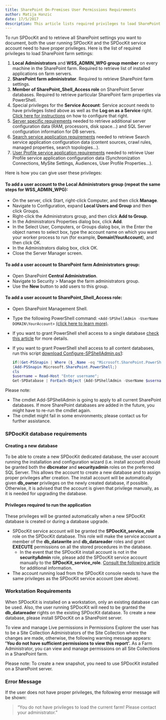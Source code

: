 ```yaml
---  
title: SharePoint On-Premises User Permissions Requirements
author: Matija Hanzic  
date: 17/5/2017
description: This article lists required privileges to load SharePoint settings with tutorial how to acquire those privileges.
--- 
```

To run SPDocKit and to retrieve all SharePoint settings you want to document, both the user running SPDocKit and the SPDocKit service account need to have proper privileges. Here is the list of required privileges to load SharePoint farm settings:

1. __Local Administrators__ and __WSS_ADMIN_WPG group member__ on every machine in the SharePoint farm. Required to retrieve list of installed applications on farm servers.
2. __SharePoint farm administrator__. Required to retrieve SharePoint farm settings.
3. __Member of SharePoint_Shell_Access role__ on SharePoint Server databases. Required to retrieve particular SharePoint farm properties via PowerShell.
4. Special privileges for the __Service Account__: Service account needs to have privileges listed above as well as the __Log on as a Service__ right. [Click here for instructions](https://goo.gl/MRGS73) on how to configure that right.
5. [Server specific requirements](#internal/requirements/server-load-permission-requirements/) needed to retrieve additional server configuration data (RAM, processors, disk space…) and SQL Server configuration information for DB servers.
6. [Search service application requirements](#internal/requirements/search-service-requirements/) needed to retrieve Search service application configuration data (content sources, crawl rules, managed properties, search topologies...).
7. [User Profile service application requirements](#internal/requirements/user-profile-service-requirements/) needed to retrieve User Profile service application configuration data (Synchronization Connections, MySite Settings, Audiences, User Profile Properties...).

Here is how you can give user these privileges:

#### To add a user account to the __Local Administrators__ group (repeat the same steps for __WSS_ADMIN_WPG__):
  * On the server, click Start, right-click Computer, and then click __Manage__.
  * Navigate to Configuration, expand __Local Users and Group__ and then click Groups.
  * Right-click the Administrators group, and then click __Add to Group__.
  * In the Administrators Properties dialog box, click __Add__.
  * In the Select User, Computers, or Groups dialog box, in the Enter the object names to select box, type the account name on which you want your worker process to run (for example, __Domain\YourAccount__), and then click OK.
  * In the Administrators dialog box, click OK.
  * Close the Server Manager screen.

#### To add a user account to __SharePoint farm Administrators__ group:
  * Open SharePoint __Central Administration__.
  * Navigate to Security > Manage the farm administrators group.
  * Use the __New__ button to add users to this group.

#### To add a user account to __SharePoint_Shell_Access role__:
  * Open SharePoint Management Shell.
  * Type the following PowerShell command: `<Add-SPShellAdmin -UserName DOMAIN\YourAccount>` [(click here to learn more)](http://technet.microsoft.com/en-us/library/ff607596.aspx).
  * If you want to grant PowerShell shell access to a single database [check this article](http://technet.microsoft.com/en-us/library/ff607596.aspx) for more details.
  * If you want to grant PowerShell shell access to all content databases, run this script [download Configure-SPShellAdmin.ps1](#internal/_assets/Configure-SPShellAdmin.zip):

    ```powershell
    if((Get-PSSnapin | Where {$_.Name -eq "Microsoft.SharePoint.PowerShell"})-eq $null) 
    {Add-PSSnapin Microsoft.SharePoint.PowerShell;}  
    cls  
    $username = Read-Host "Enter username";  
    Get-SPDatabase | ForEach-Object {Add-SPShellAdmin -UserName $username -database $_.Id}
    ``` 

 
  Please note:
  * The cmdlet Add-SPShellAdmin is going to apply to all current SharePoint databases. If more SharePoint databases are added in the future, you might have to re-run the cmdlet again.
  * The cmdlet might fail in some environments; please contact us for further assistance.
     
### SPDocKit database requirements

#### Creating a new database

To be able to create a new SPDocKit dedicated database, the user account running the installation and configuration wizard (i.e. install account) should be granted both the __dbcreator__ and __securityadmin__ roles on the preferred SQL Server. This allows the account to create a new database and to assign proper privileges after creation. The install account will be automatically given __db_owner__ privileges on the newly created database, if possible. Otherwise, it is advised that the account is given that privilege manually, as it is needed for upgrading the database.

#### Privileges required to run the application

These privileges will be granted automatically when a new SPDocKit database is created or during a database upgrade.

* SPDocKit service account will be granted the __SPDocKit_service_role__ role on the SPDocKit database. This role will make the service account a member of the __db_datawrite__ and __db_datareader__ roles and grant __EXECUTE__ permissions on all the stored procedures in the database.
  * In the event that the SPDocKit install account is not in the __securityAdmin__ role, please add the SPDocKit service account manually to the __SPDocKit_service_role__. [Consult the following article](#internal/faq/troubleshooting/error-adding-service-account-to-role/) for additional information.
 * The account running load from the SPDocKit console needs to have the same privileges as the SPDocKit service account (see above).

### Workstation Requirements

When SPDocKit is installed on a workstation, only an existing database can be used. Also, the user running SPDocKit will need to be granted the __db_datareader__ rights on the existing SPDocKit database.
To create a new database, please install SPDocKit on a SharePoint server. 

To view and manage Live permissions in Permissions Explorer the user has to be a Site Collection Administrators of the Site Collection where the changes are made, otherwise, the following warning message appears: __'You do not have sufficient permissions to view this report'.__
As a Farm Administrator, you can view and manage permissions on all Site Collections in a SharePoint farm.  

Please note: To create a new snapshot, you need to use SPDocKit installed on a SharePoint server. 

### Error Message

If the user does not have proper privileges, the following error message will be shown:
> “You do not have privileges to load the current farm! Please contact your administrator.”
